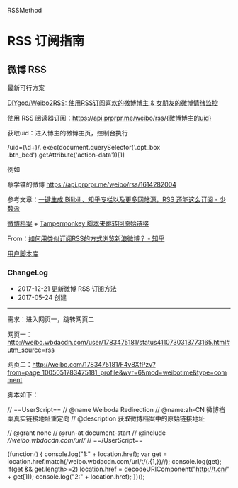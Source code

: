 RSSMethod


# RSS 订阅指南




## 微博 RSS

最新可行方案

[DIYgod/Weibo2RSS: 使用RSS订阅喜欢的微博博主 & 女朋友的微博情绪监控](https://github.com/DIYgod/Weibo2RSS)

使用 RSS 阅读器订阅：https://api.prprpr.me/weibo/rss/{微博博主的uid}

获取uid：进入博主的微博主页，控制台执行

/uid=(\d+)/. exec(document.querySelector('.opt_box .btn_bed').getAttribute('action-data'))[1]


例如

蔡学镛的微博 https://api.prprpr.me/weibo/rss/1614282004


参考文章：[一键生成 Bilibili、知乎专栏以及更多网站源，RSS 还能这么订阅 - 少数派](https://sspai.com/post/42401)





[微博档案](http://weibo.wbdacdn.com/) + [Tampermonkey 脚本来跳转回原始链接](https://gist.github.com/Linusp/63e3c688c2be2dd72cc19502423fe6c3)

From：[如何用类似订阅RSS的方式浏览新浪微博？ - 知乎](https://www.zhihu.com/question/20736965/answer/142343588)


[用户脚本库](https://greasyfork.org/zh-CN/scripts)




### ChangeLog

- 2017-12-21 更新微博 RSS 订阅方法
- 2017-05-24 创建


-----

需求：进入网页一，跳转网页二

网页一：http://weibo.wbdacdn.com/user/1783475181/status4110730313773165.html#utm_source=rss

网页二：http://weibo.com/1783475181/F4v8XfPzv?from=page_1005051783475181_profile&wvr=6&mod=weibotime&type=comment


脚本如下：


// ==UserScript==
// @name                Weiboda Redirection
// @name:zh-CN          微博档案真实链接地址重定向
// @description         获取微博档案中的原始链接地址

// @grant               none
// @run-at              document-start
// @include             *//weibo.wbdacdn.com/url/*
// ==/UserScript==


(function() {
    console.log("1:" + location.href);
    var get = location.href.match(/weibo.wbdacdn.com\/url\/t\/(.{1,})\//);
    console.log(get);
    if(get && get.length>=2)
        location.href = decodeURIComponent("http://t.cn/" + get[1]);
        console.log("2:" + location.href);
})();
